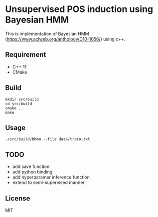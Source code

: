 # Unsupervised POS induction using Bayesian HMM
This is implementation of Bayesian HMM (https://www.aclweb.org/anthology/D10-1056/) using c++.

## Requirement
- C++ 11
- CMake

## Build
```
mkdir src/build
cd src/build
cmake ..
make
```

## Usage
```
./src/build/bhmm --file data/train.txt
```

## TODO
- add save function
- add python binding
- add hyperparamer inference function
- extend to semi-supervised manner

## License
MIT
